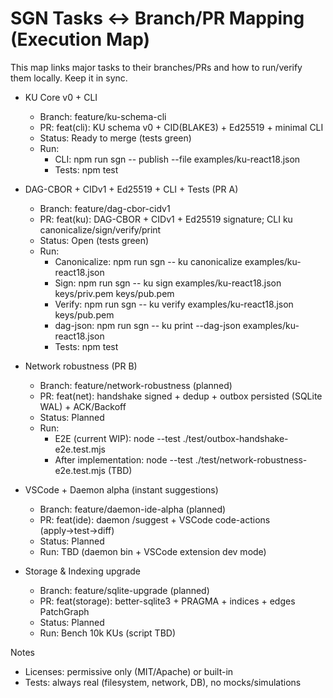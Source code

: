 # SGN Tasks ↔ Branch/PR Mapping (Execution Map)

This map links major tasks to their branches/PRs and how to run/verify them locally. Keep it in sync.

- KU Core v0 + CLI
  - Branch: feature/ku-schema-cli
  - PR: feat(cli): KU schema v0 + CID(BLAKE3) + Ed25519 + minimal CLI
  - Status: Ready to merge (tests green)
  - Run:
    - CLI: npm run sgn -- publish --file examples/ku-react18.json
    - Tests: npm test

- DAG-CBOR + CIDv1 + Ed25519 + CLI + Tests (PR A)
  - Branch: feature/dag-cbor-cidv1
  - PR: feat(ku): DAG-CBOR + CIDv1 + Ed25519 signature; CLI ku canonicalize/sign/verify/print
  - Status: Open (tests green)
  - Run:
    - Canonicalize: npm run sgn -- ku canonicalize examples/ku-react18.json
    - Sign:        npm run sgn -- ku sign examples/ku-react18.json keys/priv.pem keys/pub.pem
    - Verify:      npm run sgn -- ku verify examples/ku-react18.json keys/pub.pem
    - dag-json:    npm run sgn -- ku print --dag-json examples/ku-react18.json
    - Tests:       npm test

- Network robustness (PR B)
  - Branch: feature/network-robustness (planned)
  - PR: feat(net): handshake signed + dedup + outbox persisted (SQLite WAL) + ACK/Backoff
  - Status: Planned
  - Run:
    - E2E (current WIP): node --test ./test/outbox-handshake-e2e.test.mjs
    - After implementation: node --test ./test/network-robustness-e2e.test.mjs (TBD)

- VSCode + Daemon alpha (instant suggestions)
  - Branch: feature/daemon-ide-alpha (planned)
  - PR: feat(ide): daemon /suggest + VSCode code-actions (apply→test→diff)
  - Status: Planned
  - Run: TBD (daemon bin + VSCode extension dev mode)

- Storage & Indexing upgrade
  - Branch: feature/sqlite-upgrade (planned)
  - PR: feat(storage): better-sqlite3 + PRAGMA + indices + edges PatchGraph
  - Status: Planned
  - Run: Bench 10k KUs (script TBD)

Notes
- Licenses: permissive only (MIT/Apache) or built-in
- Tests: always real (filesystem, network, DB), no mocks/simulations

